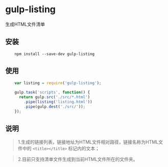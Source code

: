 # gulp-listing
生成HTML文件清单

## 安装
```
    npm install --save-dev gulp-listing
```

## 使用
```javascript
    var listing = require('gulp-listing');
    
    gulp.task('scripts', function() {
      return gulp.src('./src/*.html')
        .pipe(listing('listing.html'))
        .pipe(gulp.dest('./src/'));
    });
```

## 说明
>1.生成的链接列表，链接地址为HTML文件相对路径，链接名称为HTML文件中的 `<title></title>` 标记内的文本；

>2.目前只支持清单文件生成到当前HTML文件所在的文件夹。


